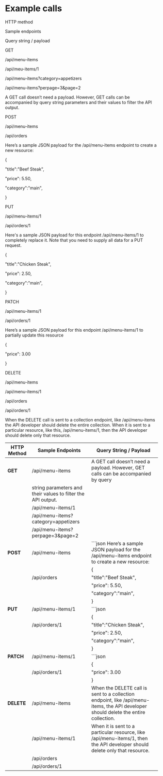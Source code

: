 # Example calls

HTTP method

Sample endpoints

Query string / payload

GET

/api/menu-items

/api/meu-items/1

/api/menu-items?category=appetizers

/api/menu-items?perpage=3&page=2

A GET call doesn’t need a payload. However, GET calls can be accompanied by query string parameters and their values to filter the API output.

POST

/api/menu-items

/api/orders

Here’s a sample JSON payload for the /api/menu-items endpoint to create a new resource:

{

  "title":"Beef Steak",

  "price": 5.50,

  "category":"main",

}

PUT

/api/menu-items/1

/api/orders/1

 

 

Here's a sample JSON payload for this endpoint /api/menu-items/1 to completely replace it. Note that you need to supply all data for a PUT request.

{

  "title":"Chicken Steak",

  "price": 2.50,

  "category":"main",

}

PATCH

/api/menu-items/1

/api/orders/1

Here’s a sample JSON payload for this endpoint /api/menu-items/1 to partially update this resource

{

   "price": 3.00

}

DELETE

/api/menu-items

/api/menu-items/1

/api/orders

/api/orders/1

When the DELETE call is sent to a collection endpoint, like /api/menu-items the API developer should delete the entire collection. When it is sent to a particular resource, like this, /api/menu-items/1, then the API developer should delete only that resource.  




| HTTP Method | Sample Endpoints                                | Query String / Payload                                                                                                                                                    |
|-------------|--------------------------------------------------|---------------------------------------------------------------------------------------------------------------------------------------------------------------------------|
| **GET**     | /api/menu-items                                  | A GET call doesn’t need a payload. However, GET calls can be accompanied by query 
                                                                 | string parameters and their values to filter the API output.                           |
|             | /api/menu-items/1                                |                                                                                                                                                                           |
|             | /api/menu-items?category=appetizers              |                                                                                                                                                                           |
|             | /api/menu-items?perpage=3&page=2                 |                                                                                                                                                                           |
| **POST**    | /api/menu-items                                  | ```json Here’s a sample JSON payload for the /api/menu-items endpoint to create a new resource:                                                                                                                                                                  |
|             |                                                  | {                                                                                                                                                                         |
|             | /api/orders                                      |   "title":"Beef Steak",                                                                                                                                                   |
|             |                                                  |   "price": 5.50,                                                                                                                                                          |
|             |                                                  |   "category":"main",                                                                                                                                                      |
|             |                                                  | }                                                                                                                                                                         |
| **PUT**     | /api/menu-items/1                                | ```json                                                                                                                                                                   |
|             |                                                  | {                                                                                                                                                                         |
|             | /api/orders/1                                    |   "title":"Chicken Steak",                                                                                                                                                |
|             |                                                  |   "price": 2.50,                                                                                                                                                          |
|             |                                                  |   "category":"main",                                                                                                                                                      |
|             |                                                  | }                                                                                                                                                                         |
| **PATCH**   | /api/menu-items/1                                | ```json                                                                                                                                                                   |
|             |                                                  | {                                                                                                                                                                         |
|             | /api/orders/1                                    |   "price": 3.00                                                                                                                                                           |
|             |                                                  | }                                                                                                                                                                         |
| **DELETE**  | /api/menu-items                                  | When the DELETE call is sent to a collection endpoint, like /api/menu-items, the API developer should delete the entire collection.                                       |
|             | /api/menu-items/1                                | When it is sent to a particular resource, like /api/menu-items/1, then the API developer should delete only that resource.                                                |
|             | /api/orders                                      |                                                                                                                                                                           |
|             | /api/orders/1                                    |                                                                                                                                                                           |
